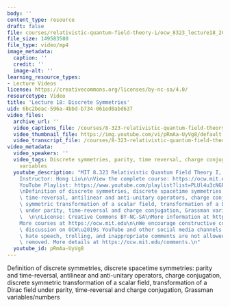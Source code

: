 ```yaml
---
body: ''
content_type: resource
draft: false
file: courses/relativistic-quantum-field-theory-i/ocw_8323_lecture18_2023apr12_360p_16_9.mp4
file_size: 149583580
file_type: video/mp4
image_metadata:
  caption: ''
  credit: ''
  image-alt: ''
learning_resource_types:
- Lecture Videos
license: https://creativecommons.org/licenses/by-nc-sa/4.0/
resourcetype: Video
title: 'Lecture 18: Discrete Symmetries'
uid: 6bc2beac-596a-4bbd-b734-061ed0abd637
video_files:
  archive_url: ''
  video_captions_file: /courses/8-323-relativistic-quantum-field-theory-i-spring-2023/14RIa0wYlTvmeHiVmJhH9icMXr3AOl73O_transcript.webvtt
  video_thumbnail_file: https://img.youtube.com/vi/pRmAa-UyVg8/default.jpg
  video_transcript_file: /courses/8-323-relativistic-quantum-field-theory-i-spring-2023/14RIa0wYlTvmeHiVmJhH9icMXr3AOl73O_transcript.pdf
video_metadata:
  video_speakers: ''
  video_tags: Discrete symmetries, parity, time reversal, charge conjugation,Grassman
    variables
  youtube_description: "MIT 8.323 Relativistic Quantum Field Theory I, Spring 2023\n\
    Instructor: Hong Liu\n\nView the complete course: https://ocw.mit.edu/courses/8-323-relativistic-quantum-field-theory-i-spring-2023/\n\
    YouTube Playlist: https://www.youtube.com/playlist?list=PLUl4u3cNGP61AV6bhf4mB3tCyWQrI_uU5\n\
    \nDefinition of discrete symmetries, discrete spacetime symmetries: parity and\
    \ time-reversal, antilinear and anti-unitary operators, charge conjugation, discrete\
    \ symmetric transformation of a scalar field, transformation of a Dirac field\
    \ under parity, time-reversal and charge conjugation, Grassman variables/numbers\
    \  \n\nLicense: Creative Commons BY-NC-SA\nMore information at https://ocw.mit.edu/terms\n\
    More courses at https://ocw.mit.edu\n\nWe encourage constructive comments and\
    \ discussion on OCW\u2019s YouTube and other social media channels. Personal attacks,\
    \ hate speech, trolling, and inappropriate comments are not allowed and may be\
    \ removed. More details at https://ocw.mit.edu/comments.\n"
  youtube_id: pRmAa-UyVg8
---
```

Definition of discrete symmetries, discrete spacetime symmetries: parity and time-reversal, antilinear and anti-unitary operators, charge conjugation, discrete symmetric transformation of a scalar field, transformation of a Dirac field under parity, time-reversal and charge conjugation, Grassman variables/numbers
